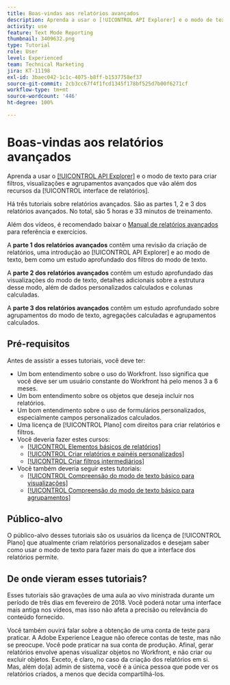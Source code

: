 ```yaml
---
title: Boas-vindas aos relatórios avançados
description: Aprenda a usar o [!UICONTROL API Explorer] e o modo de texto para criar filtros, visualizações e agrupamentos avançados que vão além dos recursos da [!UICONTROL interface de relatórios].
activity: use
feature: Text Mode Reporting
thumbnail: 3409632.png
type: Tutorial
role: User
level: Experienced
team: Technical Marketing
jira: KT-11198
exl-id: 3baec042-1c1c-4075-b8ff-b1537758ef37
source-git-commit: 2cb3cc67f4f1fcd1345f178bf525d7b00f6271cf
workflow-type: tm+mt
source-wordcount: '446'
ht-degree: 100%

---
```


# Boas-vindas aos relatórios avançados

Aprenda a usar o [[!UICONTROL API Explorer]](https://developer.adobe.com/workfront/api-explorer/) e o modo de texto para criar filtros, visualizações e agrupamentos avançados que vão além dos recursos da [!UICONTROL interface de relatórios].

Há três tutoriais sobre relatórios avançados. São as partes 1, 2 e 3 dos relatórios avançados. No total, são 5 horas e 33 minutos de treinamento.

Além dos vídeos, é recomendado baixar o [Manual de relatórios avançados](/help/assets/advanced-reporting-manual.pdf) para referência e exercícios.

A **parte 1 dos relatórios avançados** contêm uma revisão da criação de relatórios, uma introdução ao [!UICONTROL API Explorer] e ao modo de texto, bem como um estudo aprofundado dos filtros do modo de texto.

A **parte 2 dos relatórios avançados** contêm um estudo aprofundado das visualizações do modo de texto, detalhes adicionais sobre a estrutura desse modo, além de dados personalizados calculados e colunas calculadas.

A **parte 3 dos relatórios avançados** contêm um estudo aprofundado sobre agrupamentos do modo de texto, agregações calculadas e agrupamentos calculados.

## Pré-requisitos

Antes de assistir a esses tutoriais, você deve ter:

* Um bom entendimento sobre o uso do Workfront. Isso significa que você deve ser um usuário constante do Workfront há pelo menos 3 a 6 meses.
* Um bom entendimento sobre os objetos que deseja incluir nos relatórios.
* Um bom entendimento sobre o uso de formulários personalizados, especialmente campos personalizados calculados.
* Uma licença de [!UICONTROL Plano] com direitos para criar relatórios e filtros.
* Você deveria fazer estes cursos:
   * [[!UICONTROL Elementos básicos de relatórios]](https://experienceleague.adobe.com/docs/courses/using/workfront-u-1-2022-1-reporting.html)
   * [[!UICONTROL Criar relatórios e painéis personalizados]](https://experienceleague.adobe.com/docs/courses/using/workfront-u-1-2022-3-reporting.html)
   * [[!UICONTROL Criar filtros intermediários]](https://experienceleague.adobe.com/docs/courses/using/workfront-u-1-2022-2-reporting.html)
* Você também deveria seguir estes tutoriais:
   * [[!UICONTROL Compreensão do modo de texto básico para visualizações]](https://experienceleague.adobe.com/docs/workfront-learn/tutorials-workfront/reporting/intermediate-reporting/basic-text-mode-for-views.html?lang=br)
   * [[!UICONTROL Compreensão do modo de texto básico para agrupamentos]](https://experienceleague.adobe.com/docs/workfront-learn/tutorials-workfront/reporting/intermediate-reporting/basic-text-mode-for-groupings.html?lang=pt-BR)

## Público-alvo

O público-alvo desses tutoriais são os usuários da licença de [!UICONTROL Plano] que atualmente criam relatórios personalizados e desejam saber como usar o modo de texto para fazer mais do que a interface dos relatórios permite.

## De onde vieram esses tutoriais?

Esses tutoriais são gravações de uma aula ao vivo ministrada durante um período de três dias em fevereiro de 2018. Você poderá notar uma interface mais antiga nos vídeos, mas isso não afeta a precisão ou relevância do conteúdo fornecido.

Você também ouvirá falar sobre a obtenção de uma conta de teste para praticar. A Adobe Experience League não oferece contas de teste, mas não se preocupe. Você pode praticar na sua conta de produção. Afinal, gerar relatórios envolve apenas visualizar objetos no Workfront, e não criar ou excluir objetos. Exceto, é claro, no caso da criação dos relatórios em si. Mas, além do(a) admin de sistema, você é a única pessoa que pode ver os relatórios criados, a menos que decida compartilhá-los.

